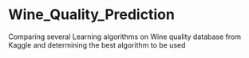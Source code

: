 # Wine_Quality_Prediction

Comparing several Learning algorithms on Wine quality database from Kaggle and determining the best algorithm to be used 
